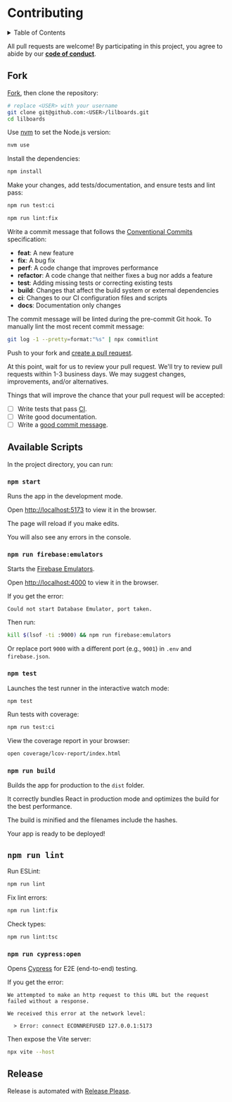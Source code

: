 # Contributing

<details>
<summary>Table of Contents</summary>

- [Fork](#fork)
- [Available Scripts](#available-scripts)
  - [`npm start`](#npm-start)
  - [`npm run firebase:emulators`](#npm-run-firebaseemulators)
  - [`npm test`](#npm-test)
  - [`npm run build`](#npm-run-build)
- [`npm run lint`](#npm-run-lint)
  - [`npm run cypress:open`](#npm-run-cypressopen)
- [Release](#release)

</details>

All pull requests are welcome! By participating in this project, you
agree to abide by our **[code of conduct]**.

[code of conduct]: https://github.com/lilboards/.github/blob/master/CODE_OF_CONDUCT.md

## Fork

[Fork], then clone the repository:

[fork]: https://github.com/lilboards/lilboards/fork

```sh
# replace <USER> with your username
git clone git@github.com:<USER>/lilboards.git
cd lilboards
```

Use [nvm](https://github.com/nvm-sh/nvm#intro) to set the Node.js version:

```sh
nvm use
```

Install the dependencies:

```sh
npm install
```

Make your changes, add tests/documentation, and ensure tests and lint pass:

```sh
npm run test:ci
```

```sh
npm run lint:fix
```

Write a commit message that follows the [Conventional Commits][commit] specification:

- **feat**: A new feature
- **fix**: A bug fix
- **perf**: A code change that improves performance
- **refactor**: A code change that neither fixes a bug nor adds a feature
- **test**: Adding missing tests or correcting existing tests
- **build**: Changes that affect the build system or external dependencies
- **ci**: Changes to our CI configuration files and scripts
- **docs**: Documentation only changes

The commit message will be linted during the pre-commit Git hook.
To manually lint the most recent commit message:

```sh
git log -1 --pretty=format:"%s" | npx commitlint
```

Push to your fork and [create a pull request][pr].

[pr]: https://github.com/lilboards/lilboards/compare/

At this point, wait for us to review your pull request. We'll try to review pull requests within
1-3 business days. We may suggest changes, improvements, and/or alternatives.

Things that will improve the chance that your pull request will be accepted:

- [ ] Write tests that pass [CI].
- [ ] Write good documentation.
- [ ] Write a [good commit message][commit].

[ci]: https://github.com/lilboards/lilboards/actions/workflows/build.yml
[commit]: https://github.com/angular/angular/blob/main/CONTRIBUTING.md#commit

## Available Scripts

In the project directory, you can run:

### `npm start`

Runs the app in the development mode.

Open [http://localhost:5173](http://localhost:5173) to view it in the browser.

The page will reload if you make edits.

You will also see any errors in the console.

### `npm run firebase:emulators`

Starts the [Firebase Emulators](https://firebase.google.com/docs/rules/emulator-setup).

Open [http://localhost:4000](http://localhost:4000) to view it in the browser.

If you get the error:

```
Could not start Database Emulator, port taken.
```

Then run:

```sh
kill $(lsof -ti :9000) && npm run firebase:emulators
```

Or replace port `9000` with a different port (e.g., `9001`) in `.env` and `firebase.json`.

### `npm test`

Launches the test runner in the interactive watch mode:

```sh
npm test
```

Run tests with coverage:

```sh
npm run test:ci
```

View the coverage report in your browser:

```sh
open coverage/lcov-report/index.html
```

### `npm run build`

Builds the app for production to the `dist` folder.

It correctly bundles React in production mode and optimizes the build for the best performance.

The build is minified and the filenames include the hashes.

Your app is ready to be deployed!

## `npm run lint`

Run ESLint:

```sh
npm run lint
```

Fix lint errors:

```sh
npm run lint:fix
```

Check types:

```sh
npm run lint:tsc
```

### `npm run cypress:open`

Opens [Cypress](https://www.cypress.io/) for E2E (end-to-end) testing.

If you get the error:

```
We attempted to make an http request to this URL but the request failed without a response.

We received this error at the network level:

  > Error: connect ECONNREFUSED 127.0.0.1:5173
```

Then expose the Vite server:

```sh
npx vite --host
```

## Release

Release is automated with [Release Please].

[release please]: https://github.com/googleapis/release-please
